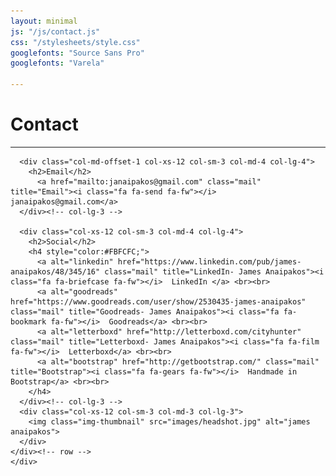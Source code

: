 ```yaml
---
layout: minimal
js: "/js/contact.js"
css: "/stylesheets/style.css"
googlefonts: "Source Sans Pro"
googlefonts: "Varela"

---
```


<div class="page-section short" id="contact" name="contact">
    <div class="container">
    <h1 class="centered">Contact</h1>
    <hr>
    <div class="row">

      <div class="col-md-offset-1 col-xs-12 col-sm-3 col-md-4 col-lg-4">
        <h2>Email</h2>
          <a href="mailto:janaipakos@gmail.com" class="mail" title="Email"><i class="fa fa-send fa-fw"></i>  janaipakos@gmail.com</a>
      </div><!-- col-lg-3 -->

      <div class="col-xs-12 col-sm-3 col-md-4 col-lg-4">
        <h2>Social</h2>
        <h4 style="color:#FBFCFC;">
          <a alt="linkedin" href="https://www.linkedin.com/pub/james-anaipakos/48/345/16" class="mail" title="LinkedIn- James Anaipakos"><i class="fa fa-briefcase fa-fw"></i>  LinkedIn </a> <br><br>
          <a alt="goodreads" href="https://www.goodreads.com/user/show/2530435-james-anaipakos" class="mail" title="Goodreads- James Anaipakos"><i class="fa fa-bookmark fa-fw"></i>  Goodreads</a> <br><br>
          <a alt="letterboxd" href="http://letterboxd.com/cityhunter" class="mail" title="Letterboxd- James Anaipakos"><i class="fa fa-film fa-fw"></i>  Letterboxd</a> <br><br>
          <a alt="bootstrap" href="http://getbootstrap.com/" class="mail" title="Bootstrap"><i class="fa fa-gears fa-fw"></i>  Handmade in Bootstrap</a> <br><br>
        </h4>
      </div><!-- col-lg-3 -->
      <div class="col-xs-12 col-sm-3 col-md-3 col-lg-3">
        <img class="img-thumbnail" src="images/headshot.jpg" alt="james anaipakos">
      </div>
    </div><!-- row -->
    </div>
  </div>


